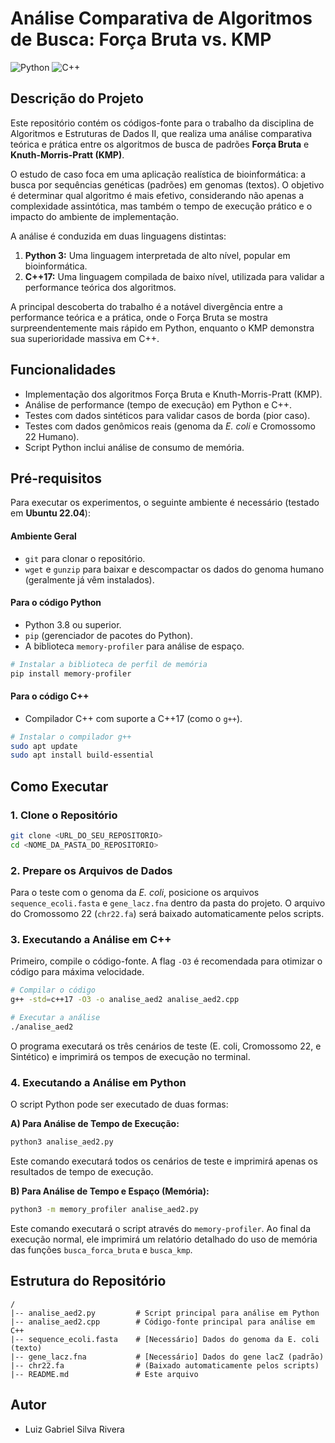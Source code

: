 # Análise Comparativa de Algoritmos de Busca: Força Bruta vs. KMP

![Python](https://img.shields.io/badge/Python-3776AB?style=for-the-badge&logo=python&logoColor=white)
![C++](https://img.shields.io/badge/C%2B%2B-00599C?style=for-the-badge&logo=c%2B%2B&logoColor=white)

## Descrição do Projeto

Este repositório contém os códigos-fonte para o trabalho da disciplina de Algoritmos e Estruturas de Dados II, que realiza uma análise comparativa teórica e prática entre os algoritmos de busca de padrões **Força Bruta** e **Knuth-Morris-Pratt (KMP)**.

O estudo de caso foca em uma aplicação realística de bioinformática: a busca por sequências genéticas (padrões) em genomas (textos). O objetivo é determinar qual algoritmo é mais efetivo, considerando não apenas a complexidade assintótica, mas também o tempo de execução prático e o impacto do ambiente de implementação.

A análise é conduzida em duas linguagens distintas:
1.  **Python 3:** Uma linguagem interpretada de alto nível, popular em bioinformática.
2.  **C++17:** Uma linguagem compilada de baixo nível, utilizada para validar a performance teórica dos algoritmos.

A principal descoberta do trabalho é a notável divergência entre a performance teórica e a prática, onde o Força Bruta se mostra surpreendentemente mais rápido em Python, enquanto o KMP demonstra sua superioridade massiva em C++.

## Funcionalidades

-   Implementação dos algoritmos Força Bruta e Knuth-Morris-Pratt (KMP).
-   Análise de performance (tempo de execução) em Python e C++.
-   Testes com dados sintéticos para validar casos de borda (pior caso).
-   Testes com dados genômicos reais (genoma da *E. coli* e Cromossomo 22 Humano).
-   Script Python inclui análise de consumo de memória.

## Pré-requisitos

Para executar os experimentos, o seguinte ambiente é necessário (testado em **Ubuntu 22.04**):

#### Ambiente Geral
-   `git` para clonar o repositório.
-   `wget` e `gunzip` para baixar e descompactar os dados do genoma humano (geralmente já vêm instalados).

#### Para o código Python
-   Python 3.8 ou superior.
-   `pip` (gerenciador de pacotes do Python).
-   A biblioteca `memory-profiler` para análise de espaço.

```bash
# Instalar a biblioteca de perfil de memória
pip install memory-profiler
```

#### Para o código C++
-   Compilador C++ com suporte a C++17 (como o `g++`).

```bash
# Instalar o compilador g++
sudo apt update
sudo apt install build-essential
```

## Como Executar

### 1. Clone o Repositório

```bash
git clone <URL_DO_SEU_REPOSITORIO>
cd <NOME_DA_PASTA_DO_REPOSITORIO>
```

### 2. Prepare os Arquivos de Dados

Para o teste com o genoma da *E. coli*, posicione os arquivos `sequence_ecoli.fasta` e `gene_lacz.fna` dentro da pasta do projeto. O arquivo do Cromossomo 22 (`chr22.fa`) será baixado automaticamente pelos scripts.

### 3. Executando a Análise em C++

Primeiro, compile o código-fonte. A flag `-O3` é recomendada para otimizar o código para máxima velocidade.

```bash
# Compilar o código
g++ -std=c++17 -O3 -o analise_aed2 analise_aed2.cpp

# Executar a análise
./analise_aed2
```
O programa executará os três cenários de teste (E. coli, Cromossomo 22, e Sintético) e imprimirá os tempos de execução no terminal.

### 4. Executando a Análise em Python

O script Python pode ser executado de duas formas:

**A) Para Análise de Tempo de Execução:**
```bash
python3 analise_aed2.py
```
Este comando executará todos os cenários de teste e imprimirá apenas os resultados de tempo de execução.

**B) Para Análise de Tempo e Espaço (Memória):**
```bash
python3 -m memory_profiler analise_aed2.py
```
Este comando executará o script através do `memory-profiler`. Ao final da execução normal, ele imprimirá um relatório detalhado do uso de memória das funções `busca_forca_bruta` e `busca_kmp`.

## Estrutura do Repositório

```
/
|-- analise_aed2.py         # Script principal para análise em Python
|-- analise_aed2.cpp        # Código-fonte principal para análise em C++
|-- sequence_ecoli.fasta    # [Necessário] Dados do genoma da E. coli (texto)
|-- gene_lacz.fna           # [Necessário] Dados do gene lacZ (padrão)
|-- chr22.fa                # (Baixado automaticamente pelos scripts)
|-- README.md               # Este arquivo
```

## Autor
-   Luiz Gabriel Silva Rivera
